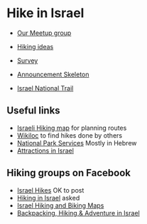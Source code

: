 # Hike in Israel

* [Our Meetup group](https://www.meetup.com/Israel-Hiking-outdoor-fans/)

* [Hiking ideas](hiking-ideas)
* [Survey](survey-2017-12)
* [Announcement Skeleton](announcement-skeleton)
* [Israel National Trail](isarel-national-trail)

## Useful links

* [Israeli Hiking map](https://israelhiking.osm.org.il/) for planning routes
* [Wikiloc](https://www.wikiloc.com/) to find hikes done by others
* [National Park Services](http://www.parks.org.il/) Mostly in Hebrew
* [Attractions in Israel](http://www.attractions-in-israel.com/)

## Hiking groups on Facebook

* [Israel Hikes](https://www.facebook.com/groups/1636742616551780/)  OK to post
* [Hiking in Israel](https://www.facebook.com/groups/HikingInIsrael/) asked
* [Israel Hiking and Biking Maps](https://www.facebook.com/groups/994960670559126/)
* [Backpacking, Hiking,& Adventure in Israel](https://www.facebook.com/groups/backpackingisrael/)

